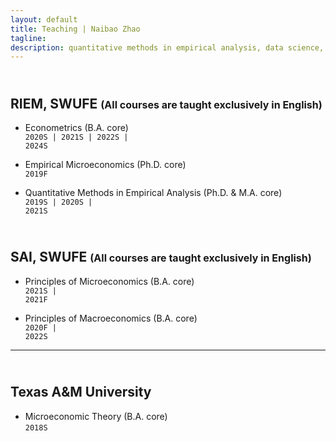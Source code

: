 ```yaml
---
layout: default
title: Teaching | Naibao Zhao
tagline: 
description: quantitative methods in empirical analysis, data science, and labor economics.
---
```

<!--
<div class="navbar">
    <div class="navbar-inner">
        <ul class="nav">
            <li><a href="#current">current courses</a></li>
            <li><a href="#shortcourses">short courses</a></li>
            <li><a href="#misc">misc lectures</a></li>
            <li><a href="#old">former courses</a></li>
        </ul>
    </div>
</div> -->
## <a name="instructor"></a> <br/> RIEM, SWUFE <font size ="3">(All courses are taught exclusively in English)</font>

- Econometrics (B.A. core)<br/> <!-- <code>[syllabus]</code><br/> -->
  <code>2020S | 2021S | 2022S | 2024S </code><br/>

- Empirical Microeconomics (Ph.D. core)<br/> <!-- <code>[syllabus]</code><br/> -->
  <code>2019F</code><br/>
  
- Quantitative Methods in Empirical Analysis (Ph.D. & M.A. core)<br/> <!-- <code>[syllabus]</code><br/> -->
  <code>2019S | 2020S | 2021S</code><br/>
<!-- - Data Scientist with R (MA), Spring 2019. <br/>
<code>[syllabus]</code><br/><br/> -->

## <a name="instructor"></a> <br/> SAI, SWUFE <font size ="3">(All courses are taught exclusively in English)</font>

- Principles of Microeconomics (B.A. core)<br/> <!-- <code>[syllabus]</code><br/> -->
  <code>2021S | 2021F</code><br/>

- Principles of Macroeconomics (B.A. core)<br/><!-- <code>[syllabus]</code><br/> -->
  <code>2020F | 2022S</code><br/>

---
## <a name="instructor"></a> <br/> Texas A&M University

- Microeconomic Theory (B.A. core)<br/>
  <code>2018S</code><br/>
<!-- <code>[syllabus]</code><br/><br/> -->

<!--
#### <a name="instructor"></a>recitation instructor

<!-- - ECON 630: Microeconomic Theory II (PhD core), Texas A&M University, Spring 2015. <br/>

<!-- - ECMT 463: Introduction to Econometrics (undergraduate), Texas A&M University, Fall 2017. <br/>

<!-- - ECMT 461: Economic Data Analysis (undergraduate), Texas A&M University, Fall 2016, Spring 2017. <br/><br/> -->

<!--
#### <a name="ta"></a>teaching assistant

<!-- - ECON 675: Capstone (MS core), Texas A&M University, 2014-2015. <br/>

<!-- - ECON 311: Money and Banking (undergraduate), Texas A&M University, 2013-2014. <br/>

<!-- - ECON 202: Principles of Economics (undergraduate), Texas A&M University, 2013-2014. <br/><br/> -->
